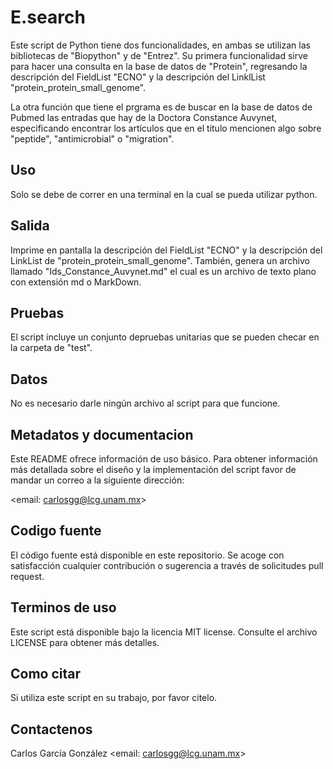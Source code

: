 # E.search

Este script de Python tiene dos funcionalidades, en ambas se utilizan las bibliotecas de "Biopython" y de "Entrez".
Su primera funcionalidad sirve para hacer una consulta en la base de datos de "Protein", regresando la descripción del FieldList "ECNO" y la descripción del
LinklList "protein_protein_small_genome".
        
La otra función que tiene el prgrama es de buscar en la base de 
datos de Pubmed las entradas que hay de la Doctora Constance Auvynet,
especificando encontrar los artículos que en el titulo mencionen algo
sobre "peptide", "antimicrobial" o "migration".

## Uso

Solo se debe de correr en una terminal en la cual se pueda utilizar python.

## Salida

Imprime en pantalla la descripción del FieldList "ECNO" y la descripción del LinkList de "protein_protein_small_genome".
También, genera un archivo llamado "Ids_Constance_Auvynet.md" el cual es un archivo de texto plano con extensión md o MarkDown.

## Pruebas

El script incluye un conjunto depruebas unitarias que se pueden checar en la carpeta de "test".

## Datos

No es necesario darle ningún archivo al script para que funcione.

## Metadatos y documentacion

Este README ofrece información de uso básico. Para obtener información más detallada sobre el diseño y la implementación del script favor de mandar un correo a la siguiente dirección:

<email: carlosgg@lcg.unam.mx>

## Codigo fuente

El código fuente está disponible en este repositorio. Se acoge con satisfacción cualquier contribución o sugerencia a través de solicitudes pull request.

## Terminos de uso

Este script está disponible bajo la licencia MIT license. Consulte el archivo LICENSE para obtener más detalles.

## Como citar

Si utiliza este script en su trabajo, por favor citelo.

## Contactenos

Carlos García González 
<email: carlosgg@lcg.unam.mx>